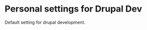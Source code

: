 Personal settings for Drupal Dev
================================

Default setting for drupal development.
